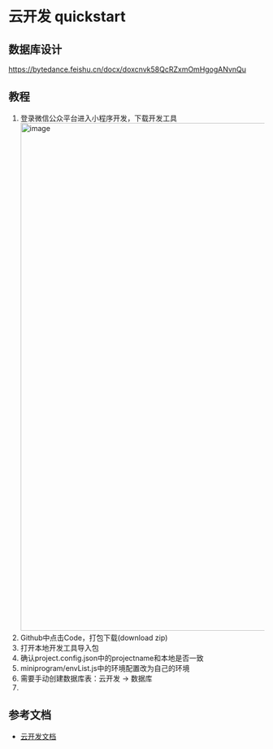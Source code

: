 # 云开发 quickstart

## 数据库设计
https://bytedance.feishu.cn/docx/doxcnvk58QcRZxmOmHgogANvnQu

## 教程
1. 登录微信公众平台进入小程序开发，下载开发工具 <img width="998" alt="image" src="https://user-images.githubusercontent.com/91682486/161386688-665b3220-afc9-4e64-9604-95b27c01252c.png">
2. Github中点击Code，打包下载(download zip)
4. 打开本地开发工具导入包
5. 确认project.config.json中的projectname和本地是否一致
6. miniprogram/envList.js中的环境配置改为自己的环境
7. 需要手动创建数据库表：云开发 -> 数据库
8.

## 参考文档

- [云开发文档](https://developers.weixin.qq.com/miniprogram/dev/wxcloud/basis/getting-started.html)

